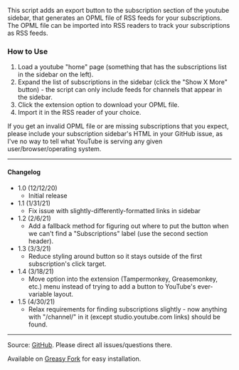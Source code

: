 This script adds an export button to the subscription section of the youtube sidebar, that generates an OPML file of RSS feeds for your subscriptions. The OPML file can be imported into RSS readers to track your subscriptions as RSS feeds.

### How to Use
1. Load a youtube "home" page (something that has the subscriptions list in the sidebar on the left).
2. Expand the list of subscriptions in the sidebar (click the "Show X More" button) - the script can only include feeds for channels that appear in the sidebar.
3. Click the extension option to download your OPML file.
4. Import it in the RSS reader of your choice.

If you get an invalid OPML file or are missing subscriptions that you expect, please include your subscription sidebar's HTML in your GitHub issue, as I've no way to tell what YouTube is serving any given user/browser/operating system.

---

#### Changelog
* 1.0 (12/12/20)
  * Initial release
* 1.1 (1/31/21)
  * Fix issue with slightly-differently-formatted links in sidebar
* 1.2 (2/6/21)
  * Add a fallback method for figuring out where to put the button when we can't find a "Subscriptions" label (use the second section header).
* 1.3 (3/3/21)
  * Reduce styling around button so it stays outside of the first subscription's click target.
* 1.4 (3/18/21)
  * Move option into the extension (Tampermonkey, Greasemonkey, etc.) menu instead of trying to add a button to YouTube's ever-variable layout.
* 1.5 (4/30/21)
  * Relax requirements for finding subscriptions slightly - now anything with "/channel/" in it (except studio.youtube.com links) should be found.

---

Source: [GitHub](https://github.com/theborg3of5/Userscripts/tree/master/youtubeRSSExport ). Please direct all issues/questions there.

Available on [Greasy Fork](https://greasyfork.org/en/scripts/418574-export-youtube-subscriptions-to-rss-opml ) for easy installation.